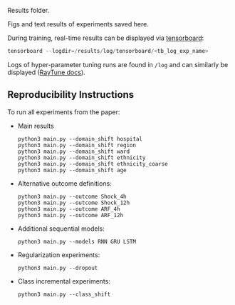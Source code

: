 Results folder.

Figs and text results of experiments saved here.

During training, real-time results can be displayed via [tensorboard](https://www.tensorflow.org/tensorboard):

```powershell
tensorboard --logdir=/results/log/tensorboard/<tb_log_exp_name>
```

Logs of hyper-parameter tuning runs are found in `/log` and can similarly be displayed ([RayTune docs](https://docs.ray.io/en/latest/tune/user-guide.html#tune-logging)).

## Reproducibility Instructions

To run all experiments from the paper:

- Main results

    ```posh
    python3 main.py --domain_shift hospital
    python3 main.py --domain_shift region
    python3 main.py --domain_shift ward
    python3 main.py --domain_shift ethnicity
    python3 main.py --domain_shift ethnicity_coarse
    python3 main.py --domain_shift age
    ```

- Alternative outcome definitions:

    ```posh
    python3 main.py --outcome Shock_4h
    python3 main.py --outcome Shock_12h
    python3 main.py --outcome ARF_4h
    python3 main.py --outcome ARF_12h
    ```

- Additional sequential models:

    ```posh
    python3 main.py --models RNN GRU LSTM
    ```

- Regularization experiments:

    ```posh
    python3 main.py --dropout
    ```

- Class incremental experiments:

    ```posh
    python3 main.py --class_shift
    ```
